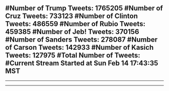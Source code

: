 #Number of Trump Tweets: 1765205
#Number of Cruz Tweets: 733123
#Number of Clinton Tweets: 486559
#Number of Rubio Tweets: 459385
#Number of Jeb! Tweets: 370156
#Number of Sanders Tweets: 278087
#Number of Carson Tweets: 142933
#Number of Kasich Tweets: 127975
#Total Number of Tweets:  
#Current Stream Started at Sun Feb 14 17:43:35 MST
---
---
---
